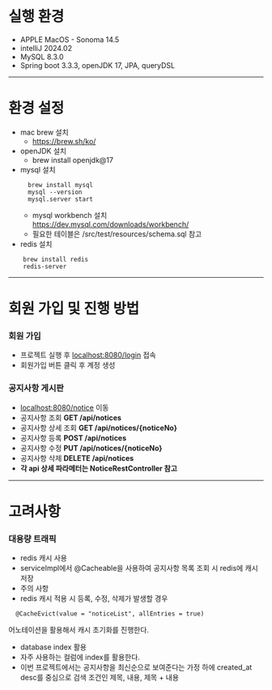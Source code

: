 # 실행 환경
* APPLE MacOS - Sonoma 14.5
* intelliJ 2024.02
* MySQL 8.3.0
* Spring boot 3.3.3, openJDK 17, JPA, queryDSL

----
# 환경 설정
* mac brew 설치
  * <https://brew.sh/ko/>
* openJDK 설치
  * brew install openjdk@17
* mysql 설치
  ```
    brew install mysql
    mysql --version
    mysql.server start
  ```
  * mysql workbench 설치 <https://dev.mysql.com/downloads/workbench/>
  * 필요한 테이블은 /src/test/resources/schema.sql 참고
* redis 설치
```
    brew install redis
    redis-server
```

---
# 회원 가입 및 진행 방법
### 회원 가입
* 프로젝트 실행 후 <localhost:8080/login> 접속
* 회원가입 버튼 클릭 후 계정 생성
### 공지사항 게시판
* <localhost:8080/notice> 이동
 * 공지사항 조회 **GET /api/notices**
 * 공지사항 상세 조회 **GET /api/notices/{noticeNo}**
 * 공지사항 등록 **POST /api/notices**
 * 공지사항 수정 **PUT /api/notices/{noticeNo}**
 * 공지사항 삭제 **DELETE /api/notices**
 * **각 api 상세 파라메터는 NoticeRestController 참고**

---
# 고려사항
### 대용량 트래픽
* redis 캐시 사용
 * serviceImpl에서 @Cacheable을 사용하여 공지사항 목록 조회 시 redis에 캐시 저장
 * 주의 사항
  * redis 캐시 적용 시 등록, 수정, 삭제가 발생할 경우
  ```
    @CacheEvict(value = "noticeList", allEntries = true)
  ```
   어노테이션을 활용해서 캐시 초기화를 진행한다.
* database index 활용
 * 자주 사용하는 컬럼에 index를 활용한다.
 * 이번 프로젝트에서는 공지사항을 최신순으로 보여준다는 가정 하에 created_at desc를 중심으로
검색 조건인 제목, 내용, 제목 + 내용
